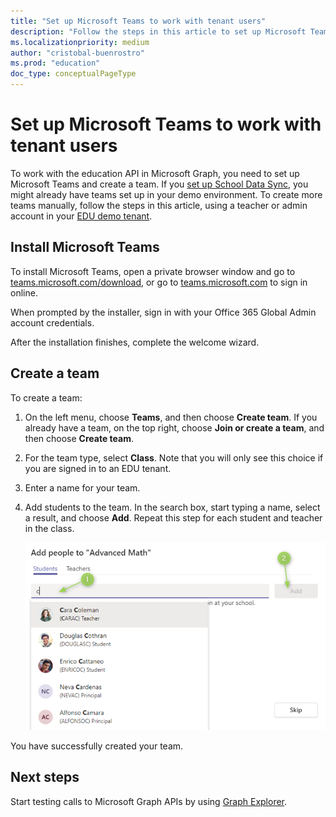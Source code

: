 ```yaml
---
title: "Set up Microsoft Teams to work with tenant users"
description: "Follow the steps in this article to set up Microsoft Teams to work with the education API in Microsoft Graph."
ms.localizationpriority: medium
author: "cristobal-buenrostro"
ms.prod: "education"
doc_type: conceptualPageType
---
```


# Set up Microsoft Teams to work with tenant users

To work with the education API in Microsoft Graph, you need to set up Microsoft Teams and create a team. If you [set up School Data Sync](/graph/msgraph-onboarding-sds), you might already have teams set up in your demo environment. To create more teams manually, follow the steps in this article, using a teacher or admin account in your [EDU demo tenant](/graph/msgraph-onboarding-edutenant).

## Install Microsoft Teams

To install Microsoft Teams, open a private browser window and go to [teams.microsoft.com/download](https://teams.microsoft.com/download), or go to [teams.microsoft.com](https://teams.microsoft.com) to sign in online.

When prompted by the installer, sign in with your Office 365 Global Admin account credentials.

After the installation finishes, complete the welcome wizard.

## Create a team

To create a team:

1. On the left menu, choose **Teams**, and then choose **Create team**. If you already have a team, on the top right, choose **Join or create a team**, and then choose **Create team**.

2. For the team type, select **Class**. Note that you will only see this choice if you are signed in to an EDU tenant.

3. Enter a name for your team.

4. Add students to the team. In the search box, start typing a name, select a result, and choose **Add**. Repeat this step for each student and teacher in the class.

   ![Screenshot of the add people box with a name selected](./images/msgraph-onboarding/teams6-people.png)

You have successfully created your team.

## Next steps

Start testing calls to Microsoft Graph APIs by using [Graph Explorer](/graph/msgraph-onboarding-graphexplorer).